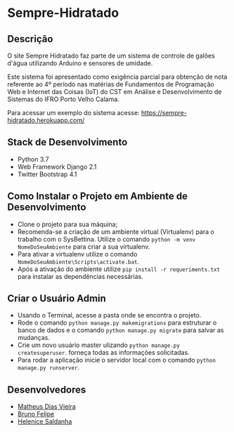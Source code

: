 # Sempre-Hidratado
## Descrição
O site Sempre Hidratado faz parte de um sistema de controle de galões d'água utilizando Arduino e sensores de umidade.

Este sistema foi apresentado como exigência parcial para obtenção de nota referente ao 4º período nas matérias de Fundamentos de Programação Web e Internet das Coisas (IoT) do CST em Análise e Desenvolvimento de Sistemas do IFRO Porto Velho Calama.

Para acessar um exemplo do sistema acesse: https://sempre-hidratado.herokuapp.com/

## Stack de Desenvolvimento
- Python 3.7
- Web Framework Django 2.1
- Twitter Bootstrap 4.1

## Como Instalar o Projeto em Ambiente de Desenvolvimento
- Clone o projeto para sua máquina;
- Recomenda-se a criação de um ambiente virtual (Virtualenv) para o trabalho com o SysBettina. Utilize o comando ```python -m venv NomeDoSeuAmbiente``` para criar a sua virtualenv.
- Para ativar a virtualenv utilize o comando ```NomeDoSeuAmbiente\Scripts\activate.bat```.
- Após a ativação do ambiente utilize ```pip install -r requeriments.txt``` para instalar as dependências necessárias.

## Criar o Usuário Admin
- Usando o Terminal, acesse a pasta onde se encontra o projeto.
- Rode o comando ```python manage.py makemigrations``` para estruturar o banco de dados e o comando ```python manage.py migrate``` para salvar as mudanças.
- Crie um novo usuário master ulizando ```python manage.py createsuperuser```. forneça todas as informações solicitadas.
- Para rodar a aplicação inicie o servidor local com o comando ```python manage.py runserver```.

## Desenvolvedores
- [Matheus Dias Vieira](http://twitter.com/koalapvh13)
- [Bruno Felipe](http://github.com/agentecaveira)
- [Helenice Saldanha](http://github.com)
